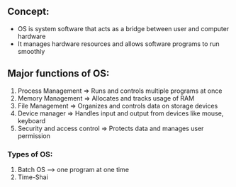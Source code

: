 
## Concept:
 * OS is system software that acts as a bridge between user and computer hardware
 * It manages hardware resources and allows software programs to run smoothly

## Major functions of OS:
1. Process Management => Runs and controls multiple programs at once
2. Memory Management => Allocates and tracks usage of RAM
3. File Management => Organizes and controls data on storage devices
4. Device manager => Handles input and output from devices like mouse, keyboard
5. Security and access control => Protects data and manages user permission

### Types of OS:
1. Batch OS --> one program at one time
2. Time-Shai